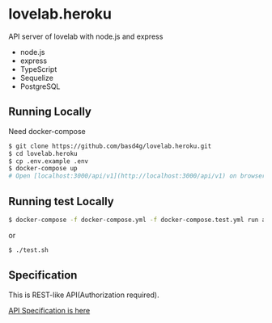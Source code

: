 # lovelab.heroku

API server of lovelab with node.js and express

- node.js
 - express
 - TypeScript
 - Sequelize
- PostgreSQL

## Running Locally

Need docker-compose

```sh
$ git clone https://github.com/basd4g/lovelab.heroku.git
$ cd lovelab.heroku
$ cp .env.example .env
$ docker-compose up
# Open [localhost:3000/api/v1](http://localhost:3000/api/v1) on browser.
```

## Running test Locally

```sh
$ docker-compose -f docker-compose.yml -f docker-compose.test.yml run app
```

or

```sh
$ ./test.sh
```

## Specification

This is REST-like API(Authorization required).

[API Specification is here](documents/specification/index.md)

